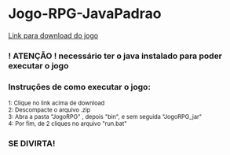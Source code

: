 # Jogo-RPG-JavaPadrao

<a href="https://drive.google.com/uc?export=download&id=1MkED7mI1tW9L7Py0sxYQYvBF16qvf-By"> Link para download do jogo </a>

<h3> ! ATENÇÃO ! necessário ter o java instalado para poder executar o jogo </h3>
<h3>Instruções de como executar o jogo: </h3>

<small>1: Clique no link acima de download<br>
  2: Descompacte o arquivo .zip <br>
  3: Abra a pasta "JogoRPG" , depois "bin", e sem seguida "JogoRPG_jar" <br>
  4: Por fim, de 2 cliques no arquivo "run.bat" <br>
</small>

<h3> SE DIVIRTA! </h3>

